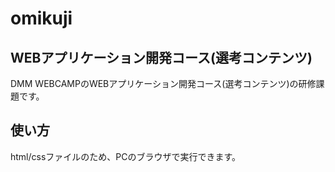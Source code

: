 # omikuji

## WEBアプリケーション開発コース(選考コンテンツ)
DMM WEBCAMPのWEBアプリケーション開発コース(選考コンテンツ)の研修課題です。
## 使い方
html/cssファイルのため、PCのブラウザで実行できます。

